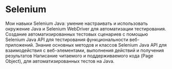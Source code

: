 # Selenium
Мои навыки Selenium Java: умение настраивать и использовать окружение Java и Selenium WebDriver для автоматизации тестирования. Создание автоматизированных тестовых сценариев с помощью Selenium Java API для тестирования функциональности веб-приложений. Знание основных методов и классов Selenium Java API для взаимодействия с веб-элементами, выполнения действий и получения результатов
Написание читаемого и поддерживаемого кода (Page Object), для автоматизированных тестов на Java.
